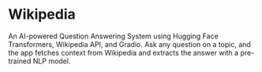 # Wikipedia
An AI-powered Question Answering System using Hugging Face Transformers, Wikipedia API, and Gradio. Ask any question on a topic, and the app fetches context from Wikipedia and extracts the answer with a pre-trained NLP model.
